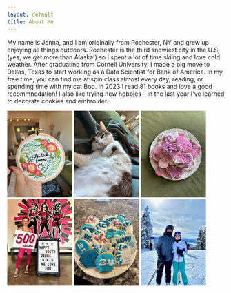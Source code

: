 ```yaml
---
layout: default
title: About Me
---
```


My name is Jenna, and I am originally from Rochester, NY and grew up enjoying all things outdoors. Rochester is the third snowiest city in the U.S, (yes, we get more than Alaska!) so I spent a lot of time skiing and love cold weather. After graduating from Cornell University, I made a big move to Dallas, Texas to start working as a Data Scientist for Bank of America. In my free time, you can find me at spin class almost every day, reading, or spending time with my cat Boo. In 2023 I read 81 books and love a good recommnedation! I also like trying new hobbies - in the last year I've learned to decorate cookies and embroider.   

<img src="docs/assets/embroidery.jpg" width="30%">
<img src="docs/assets/boo.jpg" width="30%">
<img src="docs/assets/cookie1.jpg" width="30%">
<img src="docs/assets/grit.jpg" width="30%">
<img src="docs/assets/cookie2.jpg" width="30%">
<img src="docs/assets/ski.jpg" width="30%">